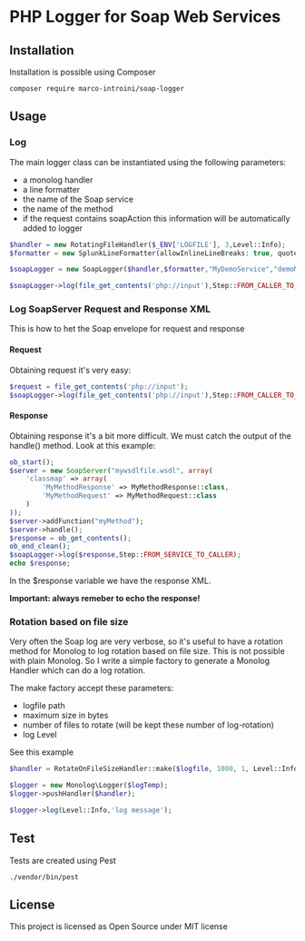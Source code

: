 # PHP Logger for Soap Web Services

## Installation

Installation is possible using Composer

```
composer require marco-introini/soap-logger
```

## Usage

### Log

The main logger class can be instantiated using the following parameters:

- a monolog handler
- a line formatter
- the name of the Soap service
- the name of the method
- if the request contains soapAction this information will be automatically added to logger

```php
$handler = new RotatingFileHandler($_ENV['LOGFILE'], 3,Level::Info);
$formatter = new SplunkLineFormatter(allowInlineLineBreaks: true, quoteReplacement: "");

$soapLogger = new SoapLogger($handler,$formatter,"MyDemoService","demoMethodRead");

$soapLogger->log(file_get_contents('php://input'),Step::FROM_CALLER_TO_SERVICE);
```

### Log SoapServer Request and Response XML

This is how to het the Soap envelope for request and response

#### Request

Obtaining request it's very easy:

```php
$request = file_get_contents('php://input');
$soapLogger->log(file_get_contents('php://input'),Step::FROM_CALLER_TO_SERVICE);
```

#### Response

Obtaining response it's a bit more difficult. We must catch the output of the handle() method. Look at this example:

```php
ob_start();
$server = new SoapServer("mywsdlfile.wsdl", array(
    'classmap' => array(
        'MyMethodResponse' => MyMethodResponse::class,
        'MyMethodRequest' => MyMethodRequest::class
    )
));
$server->addFunction("myMethod");
$server->handle();
$response = ob_get_contents();
ob_end_clean();
$soapLogger->log($response,Step::FROM_SERVICE_TO_CALLER);
echo $response;
```

In the $response variable we have the response XML.

**Important: always remeber to echo the response!**

### Rotation based on file size

Very often the Soap log are very verbose, so it's useful to have a rotation method for Monolog to log rotation based on file size.
This is not possible with plain Monolog. So I write a simple factory to generate a Monolog Handler which can do a log rotation.

The make factory accept these parameters:

- logfile path
- maximum size in bytes
- number of files to rotate (will be kept these number of log-rotation)
- log Level

See this example

```php
$handler = RotateOnFileSizeHandler::make($logfile, 1000, 1, Level::Info);

$logger = new Monolog\Logger($logTemp);
$logger->pushHandler($handler);

$logger->log(Level::Info,'log message');
```

## Test

Tests are created using Pest

```
./vendor/bin/pest
```

## License

This project is licensed as Open Source under MIT license